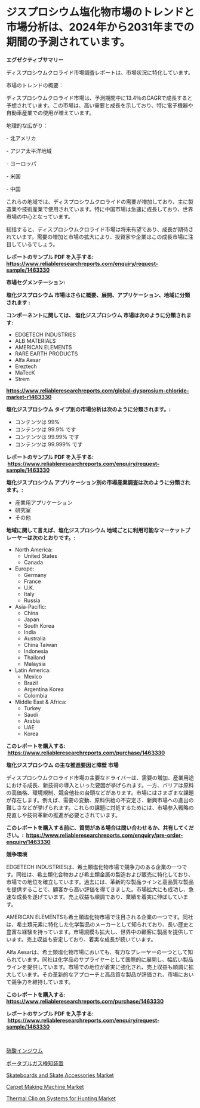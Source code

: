 <p><h1>ジスプロシウム塩化物市場のトレンドと市場分析は、2024年から2031年までの期間の予測されています。</h1></p><p><strong>エグゼクティブサマリー</strong></p>
<p><p>ディスプロシウムクロライド市場調査レポートは、市場状況に特化しています。</p><p>市場のトレンドの概要：</p><p>ディスプロシウムクロライド市場は、予測期間中に13.4％のCAGRで成長すると予想されています。この市場は、高い需要と成長を示しており、特に電子機器や自動車産業での使用が増えています。</p><p>地理的な広がり：</p><p>- 北アメリカ</p><p>- アジア太平洋地域</p><p>- ヨーロッパ</p><p>- 米国</p><p>- 中国</p><p>これらの地域では、ディスプロシウムクロライドの需要が増加しており、主に製造業や技術産業で使用されています。特に中国市場は急速に成長しており、世界市場の中心となっています。</p><p>総括すると、ディスプロシウムクロライド市場は将来有望であり、成長が期待されています。需要の増加と市場の拡大により、投資家や企業はこの成長市場に注目しているでしょう。</p></p>
<p><strong>レポートのサンプル PDF を入手する: <a href="https://www.reliableresearchreports.com/enquiry/request-sample/1463330">https://www.reliableresearchreports.com/enquiry/request-sample/1463330</a></strong></p>
<p><strong>市場セグメンテーション:</strong></p>
<p><strong> 塩化ジスプロシウム 市場はさらに概要、展開、アプリケーション、地域に分類されます :</strong></p>
<p><strong>コンポーネントに関しては、 塩化ジスプロシウム 市場は次のように分類されます: &nbsp;</strong></p>
<p><ul><li>EDGETECH INDUSTRIES</li><li>ALB MATERIALS</li><li>AMERICAN ELEMENTS</li><li>RARE EARTH PRODUCTS</li><li>Alfa Aesar</li><li>Ereztech</li><li>MaTecK</li><li>Strem</li></ul></p>
<p><strong><a href="https://www.reliableresearchreports.com/global-dysprosium-chloride-market-r1463330">https://www.reliableresearchreports.com/global-dysprosium-chloride-market-r1463330</a></strong></p>
<p><strong> 塩化ジスプロシウム タイプ別の市場分析は次のように分類されます。:</strong></p>
<p><ul><li>コンテンツは 99%</li><li>コンテンツは 99.9% です</li><li>コンテンツは 99.99% です</li><li>コンテンツは 99.999% です</li></ul></p>
<p><strong>レポートのサンプル PDF を入手する: &nbsp;<a href="https://www.reliableresearchreports.com/enquiry/request-sample/1463330">https://www.reliableresearchreports.com/enquiry/request-sample/1463330</a></strong></p>
<p><strong> 塩化ジスプロシウム アプリケーション別の市場産業調査は次のように分類されます。:</strong></p>
<p><ul><li>産業用アプリケーション</li><li>研究室</li><li>その他</li></ul></p>
<p><strong>地域に関して言えば、塩化ジスプロシウム 地域ごとに利用可能なマーケットプレーヤーは次のとおりです。:</strong></p>
<p><ul>
    <li>
        North America:
        <ul>
            <li>United States</li>
            <li>Canada</li>
        </ul>
    </li>
    <li>
        Europe:
        <ul>
            <li>Germany</li>
            <li>France</li>
            <li>U.K.</li>
            <li>Italy</li>
            <li>Russia</li>
        </ul>
    </li>
    <li>
        Asia-Pacific:
        <ul>
            <li>China</li>
            <li>Japan</li>
            <li>South Korea</li>
            <li>India</li>
            <li>Australia</li>
            <li>China Taiwan</li>
            <li>Indonesia</li>
            <li>Thailand</li>
            <li>Malaysia</li>
        </ul>
    </li>
    <li>
        Latin America:
        <ul>
            <li>Mexico</li>
            <li>Brazil</li>
            <li>Argentina Korea</li>
            <li>Colombia</li>
        </ul>
    </li>
    <li>
        Middle East & Africa:
        <ul>
            <li>Turkey</li>
            <li>Saudi</li>
            <li>Arabia</li>
            <li>UAE</li>
            <li>Korea</li>
        </ul>
    </li>
    </ul></p>
<p><strong>このレポートを購入する: &nbsp;<a href="https://www.reliableresearchreports.com/purchase/1463330">https://www.reliableresearchreports.com/purchase/1463330</a></strong></p>
<p><strong>塩化ジスプロシウム の主な推進要因と障壁 市場</strong></p>
<p><p>ディスプロシウムクロライド市場の主要なドライバーは、需要の増加、産業用途における成長、新技術の導入といった要因が挙げられます。一方、バリアは原料の高価格、環境規制、競合他社の台頭などがあります。市場にはさまざまな課題が存在します。例えば、需要の変動、原料供給の不安定さ、新興市場への進出の難しさなどが挙げられます。これらの課題に対処するためには、市場参入戦略の見直しや技術革新の推進が必要とされています。</p></p>
<p><strong>このレポートを購入する前に、質問がある場合は問い合わせるか、共有してください。:&nbsp; <a href="https://www.reliableresearchreports.com/enquiry/pre-order-enquiry/1463330">https://www.reliableresearchreports.com/enquiry/pre-order-enquiry/1463330</a></strong></p>
<p><strong>競争環境</strong></p>
<p><p>EDGETECH INDUSTRIESは、希土類塩化物市場で競争力のある企業の一つです。同社は、希土類化合物および希土類金属の製造および販売に特化しており、市場での地位を確立しています。過去には、革新的な製品ラインと高品質な製品を提供することで、顧客から高い評価を得てきました。市場拡大にも成功し、急速な成長を遂げています。売上収益も順調であり、業績を着実に伸ばしています。</p><p>AMERICAN ELEMENTSも希土類塩化物市場で注目される企業の一つです。同社は、希土類元素に特化した化学製品のメーカーとして知られており、長い歴史と豊富な経験を持っています。市場規模も拡大し、世界中の顧客に製品を提供しています。売上収益も安定しており、着実な成長が続いています。</p><p>Alfa Aesarは、希土類塩化物市場においても、有力なプレーヤーの一つとして知られています。同社は化学品のサプライヤーとして国際的に展開し、幅広い製品ラインを提供しています。市場での地位が着実に強化され、売上収益も順調に拡大しています。その革新的なアプローチと高品質な製品が評価され、市場において競争力を維持しています。</p></p>
<p><strong>このレポートを購入する: &nbsp; <a href="https://www.reliableresearchreports.com/purchase/1463330">https://www.reliableresearchreports.com/purchase/1463330</a></strong></p>
<p><strong>レポートのサンプル PDF を入手する: &nbsp;<a href="https://www.reliableresearchreports.com/enquiry/request-sample/1463330">https://www.reliableresearchreports.com/enquiry/request-sample/1463330</a></strong><strong></strong></p>
<p>&nbsp;</p>
<p><p><a href="https://github.com/ReyesKohler20231/Market-Research-Report-List-1/blob/main/427826430992.md">硝酸インジウム</a></p><p><a href="https://medium.com/@shawnsmihv6/%E6%90%BA%E5%B8%AF%E5%BC%8F%E3%82%AC%E3%82%B9%E6%A4%9C%E7%9F%A5%E8%A3%85%E7%BD%AE%E5%B8%82%E5%A0%B4%E3%81%AE%E5%88%86%E6%9E%90-%E3%82%B0%E3%83%AD%E3%83%BC%E3%83%90%E3%83%AB%E7%94%A3%E6%A5%AD%E3%81%AE%E8%A6%8B%E9%80%9A%E3%81%97%E3%81%A8%E4%BA%88%E6%B8%AC-2024%E5%B9%B4%E3%81%8B%E3%82%892031%E5%B9%B4-c68b2568e55d">ポータブルガス検知装置</a></p><p><a href="https://www.linkedin.com/pulse/skateboards-skate-accessories-market-size-reveals-best-d49xe?trackingId=IW0HAwQVIEYY8zXbEds2rw%3D%3D">Skateboards and Skate Accessories Market</a></p><p><a href="https://github.com/Whitneyboyettebo9kiw7yr13/Market-Research-Report-List-2/blob/main/carpet-making-machine-market.md">Carpet Making Machine Market</a></p><p><a href="https://www.linkedin.com/pulse/thermal-clip-systems-hunting-market-research-report-its-history-ael3c?trackingId=Qt4BPBege3GTh25OKuh%2FLw%3D%3D">Thermal Clip on Systems for Hunting Market</a></p></p>